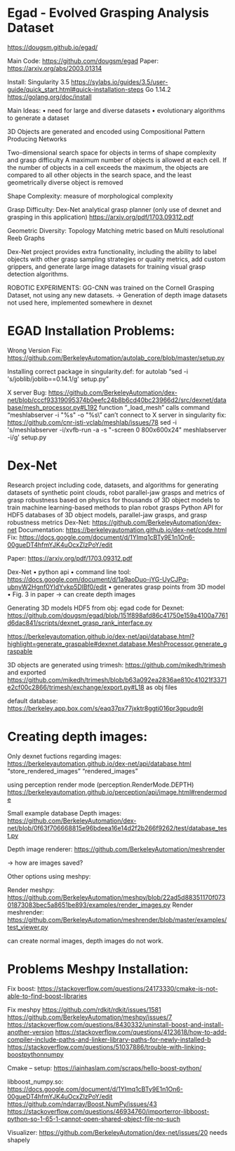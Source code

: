 # Egad - Evolved Grasping Analysis Dataset
https://dougsm.github.io/egad/

Main Code:
https://github.com/dougsm/egad
Paper:
https://arxiv.org/abs/2003.01314

Install:
Singularity 3.5
https://sylabs.io/guides/3.5/user-guide/quick_start.html#quick-installation-steps
Go 1.14.2
https://golang.org/doc/install

Main Ideas:
    • need for large and diverse datasets
    • evolutionary algorithms to generate a dataset

3D Objects are generated and encoded using Compositional Pattern Producing Networks

Two-dimensional search space for objects in terms of shape complexity and grasp difficulty
A maximum number of objects is allowed at each cell.  If the number of objects in a cell exceeds the maximum, the objects are compared to all other objects in the search space, and the least geometrically diverse object is removed

Shape Complexity:
measure of morphological complexity

Grasp Difficulty:
Dex-Net analytical grasp planner (only use of dexnet and grasping in this application)
https://arxiv.org/pdf/1703.09312.pdf

Geometric Diversity:
Topology Matching metric based on Multi resolutional Reeb Graphs

Dex-Net project provides extra functionality,  including the ability to label objects with other grasp sampling strategies or quality metrics, add custom grippers, and generate large image datasets for training visual grasp detection algorithms.

ROBOTIC EXPERIMENTS:
GG-CNN was trained on the Cornell Grasping Dataset, not using any new datasets.
→ Generation of depth image datasets not used here, implemented somewhere in dexnet


# EGAD Installation Problems:
Wrong Version Fix:
https://github.com/BerkeleyAutomation/autolab_core/blob/master/setup.py

Installing correct package in singularity.def:
for autolab
“sed -i 's/joblib/joblib==0.14.1/g' setup.py”

X server Bug:
https://github.com/BerkeleyAutomation/dex-net/blob/cccf93319095374b0eefc24b8b6cd40bc23966d2/src/dexnet/database/mesh_processor.py#L192
function “_load_mesh” calls command “meshlabserver -i \"%s\" -o \"%s\”
can’t connect to X server in singularity
fix: 
https://github.com/cnr-isti-vclab/meshlab/issues/78
sed -i 's/meshlabserver -i/xvfb-run -a -s "-screen 0 800x600x24" meshlabserver -i/g' setup.py

# Dex-Net
Research project including code, datasets, and algorithms for generating datasets of synthetic point clouds, robot parallel-jaw grasps and metrics of grasp robustness based on physics for thousands of 3D object models to train machine learning-based methods to plan robot grasps
Python API for HDF5 databases of 3D object models, parallel-jaw grasps, and grasp robustness metrics
Dex-Net:
https://github.com/BerkeleyAutomation/dex-net
Documentation:
https://berkeleyautomation.github.io/dex-net/code.html
Fix:
https://docs.google.com/document/d/1YImq1cBTy9E1n1On6-00gueDT4hfmYJK4uOcxZIzPoY/edit

Paper:
https://arxiv.org/pdf/1703.09312.pdf

Dex-Net
    • python api
    • command line tool:
      https://docs.google.com/document/d/1a9aoDuo-iYG-UyCJPq-ubnyW2Hgnf0YIdYvkp5DlBf0/edit
    • generates grasp points from 3D model
    • Fig. 3 in paper → can create depth images

Generating 3D models HDF5 from obj:
egad code for Dexnet:
https://github.com/dougsm/egad/blob/151f898afd86c41750e159a4100a7761d6dac841/scripts/dexnet_grasp_rank_interface.py

https://berkeleyautomation.github.io/dex-net/api/database.html?highlight=generate_graspable#dexnet.database.MeshProcessor.generate_graspable

3D objects are generated using trimesh:
https://github.com/mikedh/trimesh
and exported 
https://github.com/mikedh/trimesh/blob/b63a092ea2836ae810c41021f3371e2cf00c2866/trimesh/exchange/export.py#L18
as obj files

default database:
https://berkeley.app.box.com/s/eaq37px77jxktr8ggti016pr3gpudp9l

# Creating depth images:
Only dexnet fuctions regarding images:
https://berkeleyautomation.github.io/dex-net/api/database.html
“store_rendered_images”
“rendered_images”

using perception render mode (perception.RenderMode.DEPTH)
https://berkeleyautomation.github.io/perception/api/image.html#rendermode

Small example database
Depth images:
https://github.com/BerkeleyAutomation/dex-net/blob/0f63f706668815e96bdeea16e14d2f2b266f9262/test/database_test.py

Depth image renderer:
https://github.com/BerkeleyAutomation/meshrender

-> how are images saved?

Other options using meshpy:

Render meshpy:
https://github.com/BerkeleyAutomation/meshpy/blob/22ad5d88351170f07301873083bec5a8651be893/examples/render_images.py
Render meshrender:
https://github.com/BerkeleyAutomation/meshrender/blob/master/examples/test_viewer.py

can create normal images, depth images do not work.



# Problems Meshpy Installation:
Fix boost:
https://stackoverflow.com/questions/24173330/cmake-is-not-able-to-find-boost-libraries

Fix meshpy
https://github.com/rdkit/rdkit/issues/1581
https://github.com/BerkeleyAutomation/meshpy/issues/7
https://stackoverflow.com/questions/8430332/uninstall-boost-and-install-another-version
https://stackoverflow.com/questions/4123618/how-to-add-compiler-include-paths-and-linker-library-paths-for-newly-installed-b
https://stackoverflow.com/questions/51037886/trouble-with-linking-boostpythonnumpy

Cmake – setup:
https://iainhaslam.com/scraps/hello-boost-python/

libboost_numpy.so:
https://docs.google.com/document/d/1YImq1cBTy9E1n1On6-00gueDT4hfmYJK4uOcxZIzPoY/edit
https://github.com/ndarray/Boost.NumPy/issues/43
https://stackoverflow.com/questions/46934760/importerror-libboost-python-so-1-65-1-cannot-open-shared-object-file-no-such

Visualizer:
https://github.com/BerkeleyAutomation/dex-net/issues/20
needs shapely
